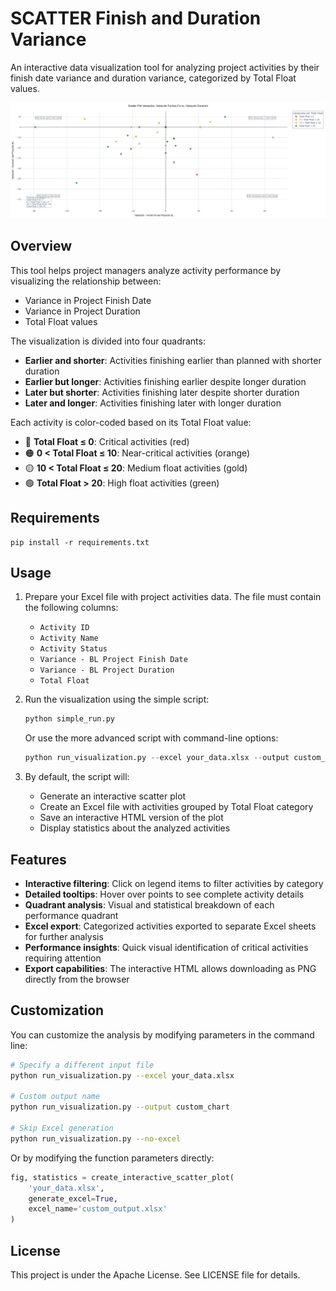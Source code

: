 # SCATTER Finish and Duration Variance

An interactive data visualization tool for analyzing project activities by their finish date variance and duration variance, categorized by Total Float values.

![Sample Visualization](examples/sample_output.png)

## Overview

This tool helps project managers analyze activity performance by visualizing the relationship between:
- Variance in Project Finish Date
- Variance in Project Duration
- Total Float values

The visualization is divided into four quadrants:
- **Earlier and shorter**: Activities finishing earlier than planned with shorter duration
- **Earlier but longer**: Activities finishing earlier despite longer duration
- **Later but shorter**: Activities finishing later despite shorter duration
- **Later and longer**: Activities finishing later with longer duration

Each activity is color-coded based on its Total Float value:
- 🔴 **Total Float ≤ 0**: Critical activities (red)
- 🟠 **0 < Total Float ≤ 10**: Near-critical activities (orange)
- 🟡 **10 < Total Float ≤ 20**: Medium float activities (gold)
- 🟢 **Total Float > 20**: High float activities (green)

## Requirements

```
pip install -r requirements.txt
```

## Usage

1. Prepare your Excel file with project activities data. The file must contain the following columns:
   - `Activity ID`
   - `Activity Name`
   - `Activity Status`
   - `Variance - BL Project Finish Date`
   - `Variance - BL Project Duration`
   - `Total Float`

2. Run the visualization using the simple script:
   ```python
   python simple_run.py
   ```

   Or use the more advanced script with command-line options:
   ```python
   python run_visualization.py --excel your_data.xlsx --output custom_output
   ```

3. By default, the script will:
   - Generate an interactive scatter plot
   - Create an Excel file with activities grouped by Total Float category
   - Save an interactive HTML version of the plot
   - Display statistics about the analyzed activities

## Features

- **Interactive filtering**: Click on legend items to filter activities by category
- **Detailed tooltips**: Hover over points to see complete activity details
- **Quadrant analysis**: Visual and statistical breakdown of each performance quadrant
- **Excel export**: Categorized activities exported to separate Excel sheets for further analysis
- **Performance insights**: Quick visual identification of critical activities requiring attention
- **Export capabilities**: The interactive HTML allows downloading as PNG directly from the browser

## Customization

You can customize the analysis by modifying parameters in the command line:

```bash
# Specify a different input file
python run_visualization.py --excel your_data.xlsx

# Custom output name
python run_visualization.py --output custom_chart

# Skip Excel generation
python run_visualization.py --no-excel
```

Or by modifying the function parameters directly:

```python
fig, statistics = create_interactive_scatter_plot(
    'your_data.xlsx', 
    generate_excel=True,
    excel_name='custom_output.xlsx'
)
```

## License

This project is under the Apache License. See LICENSE file for details.
